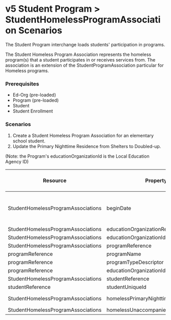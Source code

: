 # v5 Student Program > StudentHomelessProgramAssociation Scenarios

The Student Program interchange loads students' participation in programs.

The Student Homeless Program Association represents the homeless program(s) that
a student participates in or receives services from. The association is an
extension of the StudentProgramAssociation particular for Homeless programs.

### Prerequisites

* Ed-Org (pre-loaded)
* Program (pre-loaded)
* Student
* Student Enrollment

### Scenarios

1. Create a Student Homeless Program Association for an elementary school
   student.
2. Update the Primary Nighttime Residence from Shelters to Doubled-up.

(Note: the Program's educationOrganizationId is the Local Education Agency ID)

| Resource                           | Property Name                               | Is Collection | Data Type                                   | Required / Optional | Scenario 1: POST                        | Scenario 2 <br/>PUT                         |
| ---------------------------------- | ------------------------------------------- | ------------- | ------------------------------------------- | ------------------- | ------------------------------------------- | ------------------------------------------- |
| StudentHomelessProgramAssociations | beginDate                                   | FALSE         | date                                        | REQUIRED            | 8/23/<br/>`<br/>[Current School Year]<br/>` | 8/23/<br/>`<br/>[Current School Year]<br/>` |
| StudentHomelessProgramAssociations | educationOrganizationReference              | FALSE         | educationOrganizationReference              | REQUIRED            |                                             |                                             |
| StudentHomelessProgramAssociations | educationOrganizationId                     | FALSE         | integer                                     | REQUIRED            | 255901                                      | 255901                                      |
| StudentHomelessProgramAssociations | programReference                            | FALSE         | programReference                            | REQUIRED            |                                             |                                             |
| programReference                   | programName                                 | FALSE         | string                                      | REQUIRED            | Homeless                                    | Homeless                                    |
| programReference                   | programTypeDescriptor                       | FALSE         | programTypeDescriptor                       | REQUIRED            | Homeless                                    | Homeless                                    |
| programReference                   | educationOrganizationId                     | FALSE         | integer                                     | REQUIRED            | 255901                                      | 255901                                      |
| StudentHomelessProgramAssociations | studentReference                            | FALSE         | studentReference                            | REQUIRED            |                                             |                                             |
| studentReference                   | studentUniqueId                             | FALSE         | string                                      | REQUIRED            | 111111                                      | 111111                                      |
| StudentHomelessProgramAssociations | homelessPrimaryNighttimeResidenceDescriptor | FALSE         | homelessPrimaryNighttimeResidenceDescriptor | REQUIRED            | Shelters                                    | **Doubled-up**                              |
| StudentHomelessProgramAssociations | homelessUnaccompaniedYouth                  | FALSE         | boolean                                     | REQUIRED            | TRUE                                        | TRUE                                        |
